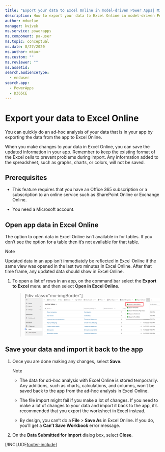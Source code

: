 ```yaml
---
title: "Export your data to Excel Online in model-driven Power Apps| MicrosoftDocs"
description: How to export your data to Excel Online in model-driven Power App
author: mduelae
manager: kvivek
ms.service: powerapps
ms.component: pa-user
ms.topic: conceptual
ms.date: 8/27/2020
ms.author: mkaur
ms.custom: ""
ms.reviewer: ""
ms.assetid: 
search.audienceType: 
  - enduser
search.app: 
  - PowerApps
  - D365CE
---
```

# Export your data to Excel Online 

You can quickly do an ad-hoc analysis of your data that is in your app by exporting the data from the app to Excel Online.
  
When you make changes to your data in Excel Online, you can save the updated information in your app. Remember to keep the existing format of the Excel cells to prevent problems during import. Any information added to the spreadsheet, such as graphs, charts, or colors, will not be saved.  
  
## Prerequisites  
  
- This feature requires that you have an Office 365 subscription or a subscription to an online service such as SharePoint Online or Exchange Online.
  
- You need a Microsoft account.    
  
## Open app data in Excel Online  

The option to open data in Excel Online isn’t available in for tables. If you don’t see the option for a table then it’s not available for that table.
  
> [!NOTE]
> Updated data in an app isn't immediately be reflected in Excel Online if the same view was opened in the last two minutes in Excel Online. After that time frame, any updated data should show in Excel Online.
  
1. To open a list of rows in an app, on the command bar select the **Export to Excel** menu and then select **Open in Excel Online**. 

   > [!div class="mx-imgBorder"] 
   > ![Export to Excel Online](media/export-excel-online.png "Select export to Excel Online")

  
## Save your data and import it back to the app  
  
1. Once you are done making any changes, select **Save**.  
  
   > [!NOTE]
   > - The data for *ad-hoc* analysis with Excel Online is stored temporarily. Any additions, such as charts, calculations, and columns, won’t be saved back to the app from the ad-hoc analysis in Excel Online.  
   > 
   > - The file import might fail if you make a lot of changes. If you need to make a lot of changes to your data and import it back to the app, it’s recommended that you export the worksheet in Excel instead.  
   > 
   > - By design, you can’t do a **File** > **Save As** in Excel Online. If you do, you’ll get a **Can’t Save Workbook** error message.   
2. On the **Data Submitted for Import** dialog box, select **Close**.  
  

  

 


[!INCLUDE[footer-include](../includes/footer-banner.md)]

